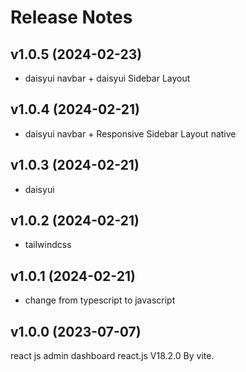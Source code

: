 # Release Notes

## v1.0.5 (2024-02-23)

- daisyui navbar + daisyui Sidebar Layout

## v1.0.4 (2024-02-21)

- daisyui navbar + Responsive Sidebar Layout native

## v1.0.3 (2024-02-21)

- daisyui

## v1.0.2 (2024-02-21)

- tailwindcss

## v1.0.1 (2024-02-21)

- change from typescript to javascript

## v1.0.0 (2023-07-07)

react js admin dashboard react.js V18.2.0 By vite.
